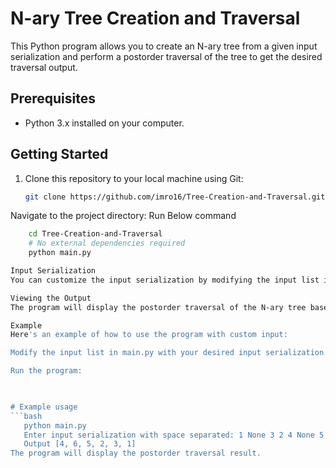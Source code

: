 # N-ary Tree Creation and Traversal

This Python program allows you to create an N-ary tree from a given input serialization and perform a postorder traversal of the tree to get the desired traversal output.

## Prerequisites

- Python 3.x installed on your computer.

## Getting Started

1. Clone this repository to your local machine using Git:

   ```bash
   git clone https://github.com/imro16/Tree-Creation-and-Traversal.git
Navigate to the project directory:
Run Below command
```bash
    cd Tree-Creation-and-Traversal
    # No external dependencies required
    python main.py

Input Serialization
You can customize the input serialization by modifying the input list in the main.py file. Make sure to follow the format mentioned in the code comments.

Viewing the Output
The program will display the postorder traversal of the N-ary tree based on your input serialization.

Example
Here's an example of how to use the program with custom input:

Modify the input list in main.py with your desired input serialization.

Run the program:


   
# Example usage
```bash
   python main.py
   Enter input serialization with space separated: 1 None 3 2 4 None 5 6
   Output [4, 6, 5, 2, 3, 1]
The program will display the postorder traversal result.


